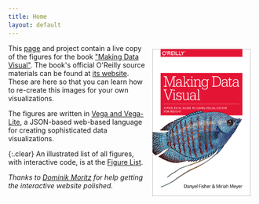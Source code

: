 ```yaml
---
title: Home
layout: default
---
```


<div style="float:right">
  <img src="img/cover-1.png" width="200" style="margin: 10px;"/>
</div>

This [page](https://makingdatavisual.github.io) and project contain a live copy of the figures for the book ["Making Data Visual"](https://shop.oreilly.com/product/0636920041320.do). The book's official O'Reilly source materials can be found at [its website](https://resources.oreilly.com/examples/0636920041320). These are here so that you can learn how to re-create this images for your own visualizations.

The figures are written in [Vega and Vega-Lite](https://vega.github.io), a JSON-based web-based language for creating sophisticated data visualizations.

{:.clear}
An illustrated list of all figures, with interactive code, is at the [Figure List](figurelist.html).

_Thanks to [Dominik Moritz](https://github.com/domoritz) for help getting the interactive website polished._
